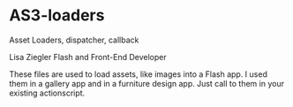 # AS3-loaders
Asset Loaders, dispatcher, callback

Lisa Ziegler Flash and Front-End Developer

These files are used to load assets, like images into a Flash app.  I used them in a gallery app and in a furniture design app.
Just call to them in your existing actionscript.
